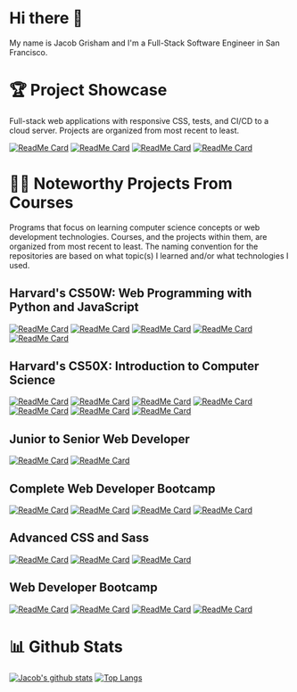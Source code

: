 # Hi there 👋
My name is Jacob Grisham and I'm a Full-Stack Software Engineer in San Francisco.

# 🏆 Project Showcase
Full-stack web applications with responsive CSS, tests, and CI/CD to a cloud server. Projects are organized from most recent to least.

[![ReadMe Card](https://github-readme-stats.vercel.app/api/pin/?username=JacobGrisham&repo=Data-Structures-and-Algorithms-Visualizer&title_color=fff&text_color=fff&bg_color=30,#fad390,#f6b93b)](https://github.com/JacobGrisham/Data-Structures-and-Algorithms-Visualizer)
[![ReadMe Card](https://github-readme-stats.vercel.app/api/pin/?username=JacobGrisham&repo=Finance-Full-Stack-Web-App-using-Flask-and-SQL&title_color=fff&text_color=fff&bg_color=30,#fad390,#f6b93b)](https://github.com/JacobGrisham/Finance-Full-Stack-Web-App-using-Flask-and-SQL)
[![ReadMe Card](https://github-readme-stats.vercel.app/api/pin/?username=JacobGrisham&repo=Professional-Portfolio&title_color=fff&text_color=fff&bg_color=30,#fad390,#f6b93b)](https://github.com/JacobGrisham/Professional-Portfolio)
[![ReadMe Card](https://github-readme-stats.vercel.app/api/pin/?username=JacobGrisham&repo=YelpCamp&title_color=fff&text_color=fff&bg_color=30,#fad390,#f6b93b)](https://github.com/JacobGrisham/YelpCamp)

# 👩‍🏫 Noteworthy Projects From Courses
Programs that focus on learning computer science concepts or web development technologies. Courses, and the projects within them, are organized from most recent to least. The naming convention for the repositories are based on what topic(s) I learned and/or what technologies I used.

## Harvard's CS50W: Web Programming with Python and JavaScript
[![ReadMe Card](https://github-readme-stats.vercel.app/api/pin/?username=JacobGrisham&repo=Network-Single-Page-Full-Stack-Web-App-using-Django-and-Javascript&theme=prussian)](https://github.com/JacobGrisham/Network-Single-Page-Full-Stack-Web-App-using-Django-and-Javascript)
[![ReadMe Card](https://github-readme-stats.vercel.app/api/pin/?username=JacobGrisham&repo=Mail-Single-Page-Full-Stack-Web-App-using-Django-and-Javascript&theme=prussian)](https://github.com/JacobGrisham/Mail-Single-Page-Full-Stack-Web-App-using-Django-and-Javascript)
[![ReadMe Card](https://github-readme-stats.vercel.app/api/pin/?username=JacobGrisham&repo=Commerce-Full-Stack-Web-App-using-Django&theme=prussian)](https://github.com/JacobGrisham/Commerce-Full-Stack-Web-App-using-Django)
[![ReadMe Card](https://github-readme-stats.vercel.app/api/pin/?username=JacobGrisham&repo=Wiki-Full-Stack-Web-App-using-Django&theme=prussian)](https://github.com/JacobGrisham/Wiki-Full-Stack-Web-App-using-Django)
[![ReadMe Card](https://github-readme-stats.vercel.app/api/pin/?username=JacobGrisham&repo=Google-Homepage-HTML-and-CSS&theme=prussian)](https://github.com/JacobGrisham/Google-Homepage-HTML-and-CSS)

## Harvard's CS50X: Introduction to Computer Science
[![ReadMe Card](https://github-readme-stats.vercel.app/api/pin/?username=JacobGrisham&repo=Star-Wars-Front-End-Web-App-using-Flask&theme=prussian)](https://github.com/JacobGrisham/Star-Wars-Front-End-Web-App-using-Flask)
[![ReadMe Card](https://github-readme-stats.vercel.app/api/pin/?username=JacobGrisham&repo=DNA-Identification-Algorithm-using-Python&theme=prussian)](https://github.com/JacobGrisham/DNA-Identification-Algorithm-using-Python)
[![ReadMe Card](https://github-readme-stats.vercel.app/api/pin/?username=JacobGrisham&repo=Spell-Checker-Data-Structures-using-C&theme=prussian)](https://github.com/JacobGrisham/Spell-Checker-Data-Structures-using-C)
[![ReadMe Card](https://github-readme-stats.vercel.app/api/pin/?username=JacobGrisham&repo=Photo-Filters-and-Memory-using-C&theme=prussian)](https://github.com/JacobGrisham/Photo-Filters-and-Memory-using-C)
[![ReadMe Card](https://github-readme-stats.vercel.app/api/pin/?username=JacobGrisham&repo=Photo-Recovery-and-Memory-using-C&theme=prussian)](https://github.com/JacobGrisham/Photo-Recovery-and-Memory-using-C)
[![ReadMe Card](https://github-readme-stats.vercel.app/api/pin/?username=JacobGrisham&repo=Text-Analysis-Arrays-using-C&theme=prussian)](https://github.com/JacobGrisham/Text-Analysis-Arrays-using-C)
[![ReadMe Card](https://github-readme-stats.vercel.app/api/pin/?username=JacobGrisham&repo=Encryption-Arrays-using-C&theme=prussian)](https://github.com/JacobGrisham/Encryption-Arrays-using-C)

## Junior to Senior Web Developer
[![ReadMe Card](https://github-readme-stats.vercel.app/api/pin/?username=JacobGrisham&repo=Next.js-Docker-Redis-Sessions-JWT&theme=prussian)](https://github.com/JacobGrisham/Next.js-Docker-Redis-Sessions-JWT)
[![ReadMe Card](https://github-readme-stats.vercel.app/api/pin/?username=JacobGrisham&repo=React.js-Advanced-Hooks-and-Redux&theme=prussian)](https://github.com/JacobGrisham/React.js-Advanced-Hooks-and-Redux)

## Complete Web Developer Bootcamp
[![ReadMe Card](https://github-readme-stats.vercel.app/api/pin/?username=JacobGrisham&repo=React.js-Advanced&theme=prussian)](https://github.com/JacobGrisham/React.js-Advanced)
[![ReadMe Card](https://github-readme-stats.vercel.app/api/pin/?username=JacobGrisham&repo=React.js-Fundamentals&theme=prussian)](https://github.com/JacobGrisham/React.js-Fundamentals)
[![ReadMe Card](https://github-readme-stats.vercel.app/api/pin/?username=JacobGrisham&repo=DOM-Manipulation-using-Javascript-and-Jquery&theme=prussian)](https://github.com/JacobGrisham/DOM-Manipulation-using-Javascript-and-Jquery)
[![ReadMe Card](https://github-readme-stats.vercel.app/api/pin/?username=JacobGrisham&repo=DOM-Manipulation-using-Javascript&theme=prussian)](https://github.com/JacobGrisham/DOM-Manipulation-using-Javascript)

## Advanced CSS and Sass
[![ReadMe Card](https://github-readme-stats.vercel.app/api/pin/?username=JacobGrisham&repo=Grid-Layout-with-Responsive-Design&theme=prussian)](https://github.com/JacobGrisham/Grid-Layout-with-Responsive-Design)
[![ReadMe Card](https://github-readme-stats.vercel.app/api/pin/?username=JacobGrisham&repo=Flexbox-Layout-with-Responsive-Design&theme=prussian)](https://github.com/JacobGrisham/Flexbox-Layout-with-Responsive-Design)
[![ReadMe Card](https://github-readme-stats.vercel.app/api/pin/?username=JacobGrisham&repo=Float-Layout-with-Advanced-Responsive-Design&theme=prussian)](https://github.com/JacobGrisham/Float-Layout-with-Advanced-Responsive-Design)

## Web Developer Bootcamp
[![ReadMe Card](https://github-readme-stats.vercel.app/api/pin/?username=JacobGrisham&repo=Advanced-Express.js&theme=prussian)](https://github.com/JacobGrisham/Advanced-Express.js)
[![ReadMe Card](https://github-readme-stats.vercel.app/api/pin/?username=JacobGrisham&repo=Introduction-to-API-s&theme=prussian)](https://github.com/JacobGrisham/Introduction-to-API-s)
[![ReadMe Card](https://github-readme-stats.vercel.app/api/pin/?username=JacobGrisham&repo=Authentication&theme=prussian)](https://github.com/JacobGrisham/Authentication)
[![ReadMe Card](https://github-readme-stats.vercel.app/api/pin/?username=JacobGrisham&repo=RESTful-Routing&theme=prussian)](https://github.com/JacobGrisham/RESTful-Routing)

# 📊 Github Stats
[![Jacob's github stats](https://github-readme-stats.vercel.app/api?username=JacobGrisham&show_icons=true&theme=prussian)](https://github.com/JacobGrisham/JacobGrisham) [![Top Langs](https://github-readme-stats.vercel.app/api/top-langs/?username=JacobGrisham&layout=compact&theme=prussian)](https://github.com/JacobGrisham/JacobGrisham)
